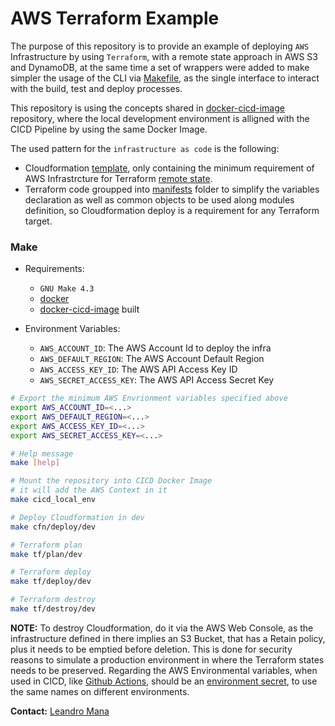 # AWS Terraform Example

The purpose of this repository is to provide an example of deploying `AWS` Infrastructure by using `Terraform`, with a remote state approach in AWS S3 and DynamoDB, at the same time a set of wrappers were added to make simpler the usage of the CLI via [Makefile](Makefile), as the single interface to interact with the build, test and deploy processes.

This repository is using the concepts shared in [docker-cicd-image](https://github.com/leandro-mana/docker-cicd-image) repository, where the local development environment is alligned with the CICD Pipeline by using the same Docker Image.

The used pattern for the `infrastructure as code` is the following:
- Cloudformation [template](template.yaml), only containing the minimum requirement of AWS Infrastrcture for Terraform [remote state](https://www.terraform.io/language/state/remote).
- Terraform code groupped into [manifests](terraform/manifests/) folder to simplify the variables declaration as well as common objects to be used along modules definition, so Cloudformation deploy is a requirement for any Terraform target.

### **Make**

- Requirements:
    - `GNU Make 4.3`
    - [docker](https://docs.docker.com/get-docker/)
    - [docker-cicd-image](https://github.com/leandro-mana/docker-cicd-image) built

- Environment Variables:
    - `AWS_ACCOUNT_ID`: The AWS Account Id to deploy the infra
    - `AWS_DEFAULT_REGION`: The AWS Account Default Region
    - `AWS_ACCESS_KEY_ID`: The AWS API Access Key ID  
    - `AWS_SECRET_ACCESS_KEY`: The AWS API Access Secret Key
```bash
# Export the minimum AWS Envrionment variables specified above
export AWS_ACCOUNT_ID=<...>
export AWS_DEFAULT_REGION=<...>
export AWS_ACCESS_KEY_ID=<...>  
export AWS_SECRET_ACCESS_KEY=<...>

# Help message
make [help]

# Mount the repository into CICD Docker Image
# it will add the AWS Context in it
make cicd_local_env

# Deploy Cloudformation in dev
make cfn/deploy/dev

# Terraform plan
make tf/plan/dev

# Terraform deploy
make tf/deploy/dev

# Terraform destroy
make tf/destroy/dev
```
**NOTE:** To destroy Cloudformation, do it via the AWS Web Console, as the infrastructure defined in there implies an S3 Bucket, that has a Retain policy, plus it needs to be emptied before deletion. This is done for security reasons to simulate a production environment in where the Terraform states needs to be preserved. Regarding the AWS Environmental variables, when used in CICD, like [Github Actions](https://docs.github.com/en/actions), should be an [environment secret](https://docs.github.com/en/actions/deployment/targeting-different-environments/using-environments-for-deployment), to use the same names on different environments.

**Contact:** [Leandro Mana](https://www.linkedin.com/in/leandro-mana-2854553b/)
